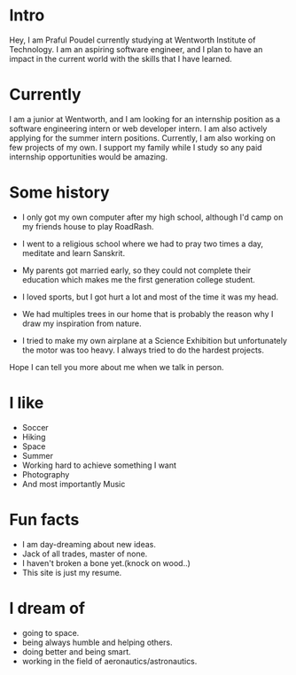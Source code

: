# Intro

Hey, I am Praful Poudel currently studying at Wentworth Institute of Technology. I am an aspiring software engineer, and I plan to have an impact in the current world with the skills that I have learned. 

# Currently
I am a junior at Wentworth, and I am looking for an internship position as a software engineering intern or web developer intern. I am also actively applying for the summer intern positions. Currently, I am also working on few projects of my own. I support my family while I study so any paid internship opportunities would be amazing. 

# Some history

- I only got my own computer after my high school, although I'd camp on my friends house to play RoadRash.

- I went to a religious school where we had to pray two times a day, meditate and learn Sanskrit.

- My parents got married early, so they could not complete their education which makes me the first generation college student. 

- I loved sports, but I got hurt a lot and most of the time it was my head.

- We had multiples trees in our home that is probably the reason why I draw my inspiration from nature.

- I tried to make my own airplane at a Science Exhibition but unfortunately the motor was too heavy. I always tried to do the hardest projects. 

Hope I can tell you more about me when we talk in person.

# I like

- Soccer
- Hiking
- Space
- Summer
- Working hard to achieve something I want
- Photography
- And most importantly Music

# Fun facts

- I am day-dreaming about new ideas.
- Jack of all trades, master of none. 
- I haven't broken a bone yet.(knock on wood..)
- This site is just my resume.

# I dream of

- going to space.
- being always humble and helping others.
- doing better and being smart.
- working in the field of aeronautics/astronautics.
